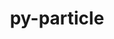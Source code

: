 ---
title: "py-particle"
layout: cache
categories: [package, develop]
meta: {"compilers": ["gcc@=11.4.0"], "num_specs": 6, "num_specs_by_stack": {"hep": 6, "root": 6}, "oss": ["ubuntu22.04"], "platforms": ["linux"], "stacks": ["hep", "root"], "targets": ["x86_64_v3"], "versions": ["0.25.2"]}
spec_details: [{"compiler": "gcc@=11.4.0", "hash": "3ctn724ysefbvl53u6jcpp3a3b33hmek", "os": "ubuntu22.04", "platform": "linux", "size": "-", "stacks": ["hep", "root"], "target": "x86_64_v3", "variants": ["build_system=python_pip"], "versions": ["0.25.2"]}, {"compiler": "gcc@=11.4.0", "hash": "dkuq336lwl5hwena3nshbinsuk7bctfa", "os": "ubuntu22.04", "platform": "linux", "size": "-", "stacks": ["hep", "root"], "target": "x86_64_v3", "variants": ["build_system=python_pip"], "versions": ["0.25.2"]}, {"compiler": "gcc@=11.4.0", "hash": "surylzdyviy6hi6zfx36wuciertevpx3", "os": "ubuntu22.04", "platform": "linux", "size": "-", "stacks": ["hep", "root"], "target": "x86_64_v3", "variants": ["build_system=python_pip"], "versions": ["0.25.2"]}, {"compiler": "gcc@=11.4.0", "hash": "wagzt7ysl4t7pa2rhtozp2riyc3myywh", "os": "ubuntu22.04", "platform": "linux", "size": "-", "stacks": ["hep", "root"], "target": "x86_64_v3", "variants": ["build_system=python_pip"], "versions": ["0.25.2"]}, {"compiler": "gcc@=11.4.0", "hash": "x6fm4vxneqci6jzef4fupq2wecay4fs2", "os": "ubuntu22.04", "platform": "linux", "size": "-", "stacks": ["hep", "root"], "target": "x86_64_v3", "variants": ["build_system=python_pip"], "versions": ["0.25.2"]}, {"compiler": "gcc@=11.4.0", "hash": "yg3rklureyej4hz2v3z3d4esnhikda5j", "os": "ubuntu22.04", "platform": "linux", "size": "-", "stacks": ["hep", "root"], "target": "x86_64_v3", "variants": ["build_system=python_pip"], "versions": ["0.25.2"]}]
---